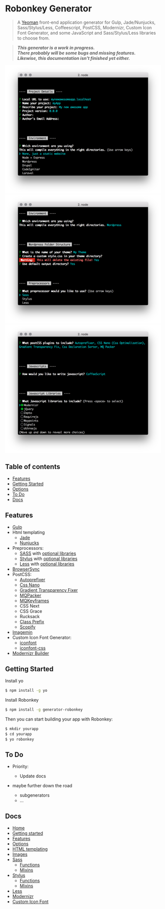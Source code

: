 # Robonkey Generator

> A [Yeoman](http://yeoman.io) front-end application generator for Gulp, Jade/Nunjucks, Sass/Stylus/Less, Coffeescript, PostCSS, Modernizr, Custom Icon Font Generator,  and some JavaScript and Sass/Stylus/Less libraries to choose from.

> _**This generator is a work in progress.<br>
> There probably will be some bugs and missing features.<br>
> Likewise, this documentation isn't finished yet either.**_

![image](docs/robonkeyscreenshot-01.png)
![image](docs/robonkeyscreenshot-02.png)
![image](docs/robonkeyscreenshot-03.png)

## Table of contents

- [Features](#features)
- [Getting Started](#getting-started)
- [Options](#options)
- [To Do](#to-do)
- [Docs](#docs)

## Features

- [Gulp](http://gulpjs.com/)
- Html templating
	- [Jade](http://jade-lang.com/)
	- [Nunjucks](http://jade-lang.com/)
- Preprocessors:
	- [SASS](http://sass-lang.com/) with [optional libraries](/docs/features.md#sass-libraries)
	- [Stylus](http://stylus-lang.com/) with [optional libraries](/docs/features.md#stylus-libraries)
	- [Less](http://lesscss.org/) with [optional libraries](/docs/features.md#less-libraries)
- [BrowserSync](https://www.browsersync.io/)
- PostCSS:
	- [Autoprefixer](https://github.com/postcss/autoprefixer)
	- [Css Nano](https://github.com/ben-eb/cssnano)
	- [Gradient Transparency Fixer](https://github.com/gilmoreorless/postcss-gradient-transparency-fix)
	- [MQPacker](https://github.com/hail2u/node-css-mqpacker)
	- [MQKeyframes](https://github.com/TCotton/postcss-mq-keyframes)
	- CSS Next
	- CSS Grace
	- Rucksack
	- [Class Prefix](https://github.com/thompsongl/postcss-class-prefix)
	- [Scopify](https://github.com/pazams/postcss-scopify)
- [Imagemin](https://github.com/sindresorhus/gulp-imagemin)
- Custom Icon Font Generator:
	- [iconfont](https://github.com/nfroidure/gulp-iconfont)
	- [iconfont-css](https://github.com/backflip/gulp-iconfont-css)
- [Modernizr Builder](https://github.com/doctyper/gulp-modernizr)


## Getting Started

Install yo

```sh
$ npm install -g yo
```

Install Robonkey

```sh
$ npm install -g generator-robonkey
```

Then you can start building your app with Robonkey:

```sh
$ mkdir yourapp
$ cd yourapp
$ yo robonkey
```

## To Do

- Priority:
	- Update docs

- maybe further down the road
	- subgenerators
	- …


## Docs

- [Home](/README.md)
- [Getting started](/docs/getting-started.md)
- [Features](/docs/features.md)
- [Options](/docs/options.md)
- [HTML templating](/docs/html.md)
- [Images](/docs/images.md)
- [Sass](/docs/sass/sass.md)
	- [Functions](/docs/sass/functions.md)
	- [Mixins](/docs/sass/mixins.md)
- [Stylus](/docs/stylus/stylus.md)
	- [Functions](/docs/stylus/functions.md)
	- [Mixins](/docs/stylus/mixins.md)
- [Less](/docs/less/less.md)
- [Modernizr](/docs/modernizr.md)
- [Custom Icon Font](/docs/custom-icon-font.md)
